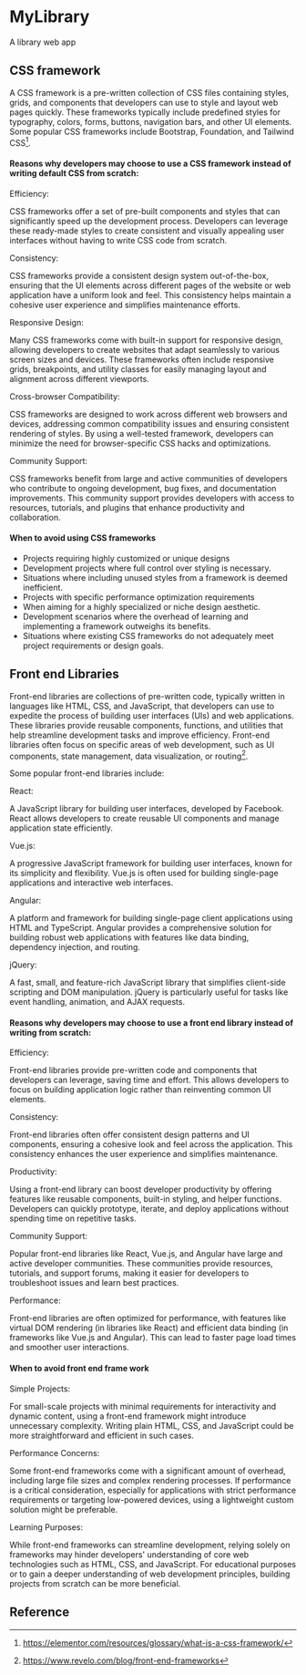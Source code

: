 # MyLibrary
A library web app 

## CSS framework

A CSS framework is a pre-written collection of CSS files containing styles, grids, and components that developers can use to style and layout web pages quickly. These frameworks typically include predefined styles for typography, colors, forms, buttons, navigation bars, and other UI elements. Some popular CSS frameworks include Bootstrap, Foundation, and Tailwind CSS[^1].

#### Reasons why developers may choose to use a CSS framework instead of writing default CSS from scratch:

Efficiency:

CSS frameworks offer a set of pre-built components and styles that can significantly speed up the development process. Developers can leverage these ready-made styles to create consistent and visually appealing user interfaces without having to write CSS code from scratch.

Consistency:

CSS frameworks provide a consistent design system out-of-the-box, ensuring that the UI elements across different pages of the website or web application have a uniform look and feel. This consistency helps maintain a cohesive user experience and simplifies maintenance efforts.

Responsive Design:

Many CSS frameworks come with built-in support for responsive design, allowing developers to create websites that adapt seamlessly to various screen sizes and devices. These frameworks often include responsive grids, breakpoints, and utility classes for easily managing layout and alignment across different viewports.

Cross-browser Compatibility:

CSS frameworks are designed to work across different web browsers and devices, addressing common compatibility issues and ensuring consistent rendering of styles. By using a well-tested framework, developers can minimize the need for browser-specific CSS hacks and optimizations.

Community Support:

CSS frameworks benefit from large and active communities of developers who contribute to ongoing development, bug fixes, and documentation improvements. This community support provides developers with access to resources, tutorials, and plugins that enhance productivity and collaboration.

#### When to avoid using CSS frameworks
* Projects requiring highly customized or unique designs
* Development projects where full control over styling is necessary.
* Situations where including unused styles from a framework is deemed inefficient.
* Projects with specific performance optimization requirements
* When aiming for a highly specialized or niche design aesthetic.
* Development scenarios where the overhead of learning and implementing a framework outweighs its benefits.
* Situations where existing CSS frameworks do not adequately meet project requirements or design goals.

## Front end Libraries 

Front-end libraries are collections of pre-written code, typically written in languages like HTML, CSS, and JavaScript, that developers can use to expedite the process of building user interfaces (UIs) and web applications. These libraries provide reusable components, functions, and utilities that help streamline development tasks and improve efficiency. Front-end libraries often focus on specific areas of web development, such as UI components, state management, data visualization, or routing[^2].

Some popular front-end libraries include:

React: 

A JavaScript library for building user interfaces, developed by Facebook. React allows developers to create reusable UI components and manage application state efficiently.

Vue.js: 

A progressive JavaScript framework for building user interfaces, known for its simplicity and flexibility. Vue.js is often used for building single-page applications and interactive web interfaces.

Angular: 

A platform and framework for building single-page client applications using HTML and TypeScript. Angular provides a comprehensive solution for building robust web applications with features like data binding, dependency injection, and routing.

jQuery: 

A fast, small, and feature-rich JavaScript library that simplifies client-side scripting and DOM manipulation. jQuery is particularly useful for tasks like event handling, animation, and AJAX requests.

#### Reasons why developers may choose to use a front end library instead of writing from scratch:

Efficiency: 

Front-end libraries provide pre-written code and components that developers can leverage, saving time and effort. This allows developers to focus on building application logic rather than reinventing common UI elements.

Consistency: 

Front-end libraries often offer consistent design patterns and UI components, ensuring a cohesive look and feel across the application. This consistency enhances the user experience and simplifies maintenance.

Productivity: 

Using a front-end library can boost developer productivity by offering features like reusable components, built-in styling, and helper functions. Developers can quickly prototype, iterate, and deploy applications without spending time on repetitive tasks.

Community Support: 

Popular front-end libraries like React, Vue.js, and Angular have large and active developer communities. These communities provide resources, tutorials, and support forums, making it easier for developers to troubleshoot issues and learn best practices.

Performance: 

Front-end libraries are often optimized for performance, with features like virtual DOM rendering (in libraries like React) and efficient data binding (in frameworks like Vue.js and Angular). This can lead to faster page load times and smoother user interactions.

#### When to avoid front end frame work

Simple Projects:

For small-scale projects with minimal requirements for interactivity and dynamic content, using a front-end framework might introduce unnecessary complexity. Writing plain HTML, CSS, and JavaScript could be more straightforward and efficient in such cases.

Performance Concerns:

Some front-end frameworks come with a significant amount of overhead, including large file sizes and complex rendering processes. If performance is a critical consideration, especially for applications with strict performance requirements or targeting low-powered devices, using a lightweight custom solution might be preferable.

Learning Purposes:

While front-end frameworks can streamline development, relying solely on frameworks may hinder developers' understanding of core web technologies such as HTML, CSS, and JavaScript. For educational purposes or to gain a deeper understanding of web development principles, building projects from scratch can be more beneficial.

## Reference

[^1]: https://elementor.com/resources/glossary/what-is-a-css-framework/
[^2]: https://www.revelo.com/blog/front-end-frameworks





